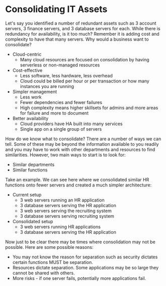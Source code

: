 # Consolidating IT Assets

Let's say you identified a number of redundant assets such as 3 account servers, 3 finance servers, and 3 database servers for each. While there is redundancy for availability, is it too much? Remember it is adding cost and complexity to have that many servers. Why would a business want to consolidate?

- Cloud-centric
  - Many cloud resources are focused on consolidation by having serverless or non-managed resources
- Cost-effective
  - Less software, less hardware, less overhead
  - Cloud could be billed per hour or per transaction or how many instances you are running
- Simpler management
  - Less work
  - Fewer dependencies and fewer failures
  - High complexity means higher skillsets for admins and more areas for failure and more to document
- Better availability
  - Cloud providers have HA built into many services
  - Single app on a single group of servers

How do we know what to consolidate? There are a number of ways we can tell. Some of these may be beyond the information available to you readily and you may have to work with other departments and resources to find similarities. However, two main ways to start is to look for:

- Similar departments
- Similar functions

Take an example. We can see here where we consolidated similar HR functions onto fewer servers and created a much simpler architecture:

- Current setup
  - 3 web servers running an HR application
  - 3 database servers serving the HR application
  - 3 web servers serving the recruiting system
  - 3 database servers serving recruiting system
- Consolidated setup
  - 3 web servers running HR applications
  - 3 database servers serving the HR application

Now just to be clear there may be times where consolidation may not be possible. Here are some possible reasons:

- You may not know the reason for separation such as security dictates certain functions MUST be separation.
- Resources dictate separation. Some applications may be so large they cannot be shared with others.
- More risks - if one server fails, potentially more applications fail.
